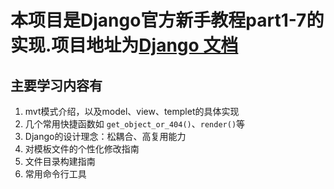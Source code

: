 # 本项目是Django官方新手教程part1-7的实现.项目地址为[Django 文档](https://docs.djangoproject.com/zh-hans/4.2/)

## 主要学习内容有 
1. mvt模式介绍，以及model、view、templet的具体实现
2. 几个常用快捷函数如
`get_object_or_404()`、`render()`等
3. Django的设计理念：松耦合、高复用能力
4. 对模板文件的个性化修改指南
5. 文件目录构建指南
6. 常用命令行工具

